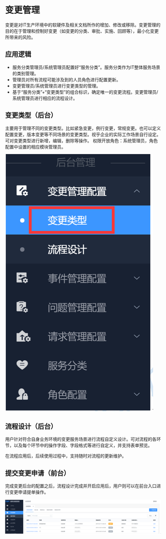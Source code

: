 # 变更管理

变更是对IT生产环境中的软硬件及相关文档所作的增加、修改或移除。变更管理的目的在于管理和控制好变更（如变更的分类、审批、实施、回顾等），最小化变更所带来的风险。

## 应用逻辑

- 服务分类管理员/系统管理员配置好“服务分类”。服务分类作为IT整体服务场景的类别管理。
- 管理员对所有流程可能涉及到的人员角色进行配置更新。
- 变更管理员/系统管理员进行变更类型的管理。
- 基于“服务分类”+“变更类型”的组合标识，确定唯一的变更流程。变更管理员/系统管理员进行相应的流程设计。

## 变更类型（后台）

主要用于管理不同的变更类型。比如紧急变更，例行变更，常规变更。也可以定义配置变更，版本变更等不同场景的变更类型。视乎企业的实际工作场景自行设定。可对变更类型进行新增，编辑，删除等操作。
权限开放角色：系统管理员，角色配置中设置的相应模块管理员。

![](../assets/21.gif)

## 流程设计（后台）

用户针对符合自身业务环境的变更服务场景进行流程自定义设计。可对流程的各环节，以及每个环节中的操作字段、字段格式等进行自定义，并支持表单预览。

在流程应用后，后续使用过程中，支持随时对流程的更新维护。

## 提交变更申请（前台） 

完成变更后台的配置之后，流程设计完成并开启应用后，用户则可以在前台入口进行变更申请提单操作。

![](../assets/22.gif)
